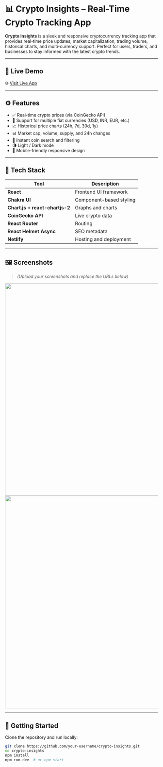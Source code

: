 # 📊 Crypto Insights – Real-Time Crypto Tracking App

**Crypto Insights** is a sleek and responsive cryptocurrency tracking app that provides real-time price updates, market capitalization, trading volume, historical charts, and multi-currency support. Perfect for users, traders, and businesses to stay informed with the latest crypto trends.

---

## 🔗 Live Demo

🌐 [Visit Live App](https://your-netlify-link.netlify.app)

---

## ⚙️ Features

- ✅ Real-time crypto prices (via CoinGecko API)
- 💱 Support for multiple fiat currencies (USD, INR, EUR, etc.)
- 📈 Historical price charts (24h, 7d, 30d, 1y)
- 📊 Market cap, volume, supply, and 24h changes
- 🔎 Instant coin search and filtering
- 🌗 Light / Dark mode
- 📱 Mobile-friendly responsive design

---

## 🧰 Tech Stack

| Tool | Description |
|------|-------------|
| **React** | Frontend UI framework |
| **Chakra UI** | Component-based styling |
| **Chart.js + react-chartjs-2** | Graphs and charts |
| **CoinGecko API** | Live crypto data |
| **React Router** | Routing |
| **React Helmet Async** | SEO metadata |
| **Netlify** | Hosting and deployment |

---

## 🖼️ Screenshots

> *(Upload your screenshots and replace the URLs below)*

<img src="./screenshots/home.png" width="700" />
<img src="./screenshots/details.png" width="700" />

---

## 🚀 Getting Started

Clone the repository and run locally:

```bash
git clone https://github.com/your-username/crypto-insights.git
cd crypto-insights
npm install
npm run dev  # or npm start
